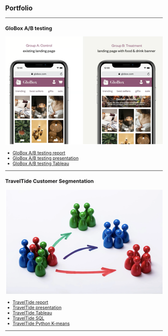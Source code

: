## Portfolio

---

### GloBox A/B testing 

<img src="images/GloBox_Project_logo.png?raw=true"/>


- [GloBox A/B testing report](https://Angelinabaf.github.io/pdf/GloBox_A_Btesting_Report.pdf)
- [GloBox A/B testing presentation](https://Angelinabaf.github.io/pdf/A_B_Testing_presentation.pdf)
- [GloBox A/B testing Tableau](https://public.tableau.com/views/GloBoxABtest_16886252039130/GloBoxABtest?:language=en-US&:display_count=n&:origin=viz_share_link)

---

### TravelTide Customer Segmentation

<img src="images/Customer segmentation.png?raw=true"/> 


- [TravelTide report](https://Angelinabaf.github.io/pdf/Report_Travel_Tide.pdf)
- [TravelTide presentation](https://Angelinabaf.github.io/pdf/Presentation_Travel_Tide.pdf)
- [TravelTide Tableau]( (https://public.tableau.com/views/TravelTide_16945881963670/TravelTide?:language=en-US&:display_count=n&:origin=viz_share_link))
- [TravelTide SQL](https://Angelinabaf.github.io/TravelTideSQL)
- [TravelTide Python K-means](https://Angelinabaf.github.io/TravelTideSQL/k-means.ipynb)
  
---


